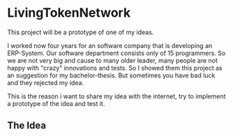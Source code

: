 # LivingTokenNetwork

This project will be a prototype of one of my ideas.

I worked now four years for an software company that is developing an ERP-System. Our software department consists only of 15 programmers. So we are not very big and cause to many older leader, many people are not happy with "crazy" innovations and tests. So I showed them this project as an suggestion for my bachelor-thesis. But sometimes you have bad luck and they rejected my idea.

This is the reason i want to share my idea with the internet, try to implement a prototype of the idea and test it.

## The Idea
